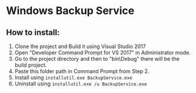 ﻿# Windows Backup Service
## How to install:
1. Clone the project and Build it using Visual Studio 2017
2. Open "Developer Command Prompt for VS 2017" in Administrator mode.
3. Go to the project directory and then to "bin\Debug" there will be the build project.
4. Paste this folder path in Command Prompt from Step 2.
5. Install using `installutil.exe BackupService.exe`
6. Uninstall using `installutil.exe /u BackupService.exe`